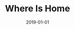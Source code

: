 ---
title: Where Is Home
tags: [Digital]
date: 2019-01-01
image: home.webp
bookToc: false
summary: "After a Bloc Party song of the same name."
---